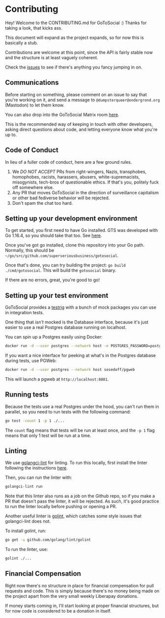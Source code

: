 # Contributing

Hey! Welcome to the CONTRIBUTING.md for GoToSocial :) Thanks for taking a look, that kicks ass.

This document will expand as the project expands, so for now this is basically a stub.

Contributions are welcome at this point, since the API is fairly stable now and the structure is at least vaguely coherent.

Check the [issues](https://github.com/superseriousbusiness/gotosocial/issues) to see if there's anything you fancy jumping in on.

## Communications

Before starting on something, please comment on an issue to say that you're working on it, and send a message to `@dumpsterqueer@ondergrond.org` (Mastodon) to let them know.

You can also drop into the GoToSocial Matrix room [here](https://matrix.to/#/!mdShFtfScQvVSmjIKX:ondergrond.org?via=ondergrond.org).

This is the recommended way of keeping in touch with other developers, asking direct questions about code, and letting everyone know what you're up to.

## Code of Conduct

In lieu of a fuller code of conduct, here are a few ground rules.

1. We *DO NOT ACCEPT* PRs from right-wingers, Nazis, transphobes, homophobes, racists, harassers, abusers, white-supremacists, misogynists, tech-bros of questionable ethics. If that's you, politely fuck off somewhere else.
2. Any PR that moves GoToSocial in the direction of surveillance capitalism or other bad fediverse behavior will be rejected.
3. Don't spam the chat too hard.

## Setting up your development environment

To get started, you first need to have Go installed. GTS was developed with Go 1.16.4, so you should take that too. See [here](https://golang.org/doc/install).

Once you've got go installed, clone this repository into your Go path. Normally, this should be `~/go/src/github.com/superseriousbusiness/gotosocial`.

Once that's done, you can try building the project: `go build ./cmd/gotosocial`. This will build the `gotosocial` binary.

If there are no errors, great, you're good to go!

## Setting up your test environment

GoToSocial provides a [testrig](https://github.com/superseriousbusiness/gotosocial/tree/main/testrig) with a bunch of mock packages you can use in integration tests.

One thing that *isn't* mocked is the Database interface, because it's just easier to use a real Postgres database running on localhost.

You can spin up a Postgres easily using Docker:

```bash
docker run -d --user postgres --network host -e POSTGRES_PASSWORD=postgres postgres
```

If you want a nice interface for peeking at what's in the Postgres database during tests, use PGWeb:

```bash
docker run -d --user postgres --network host sosedoff/pgweb
```

This will launch a pgweb at `http://localhost:8081`.

## Running tests

Because the tests use a real Postgres under the hood, you can't run them in parallel, so you need to run tests with the following command:

```bash
go test -count 1 -p 1 ./...
```

The `count` flag means that tests will be run at least once, and the `-p 1` flag means that only 1 test will be run at a time.

## Linting

We use [golangci-lint](https://golangci-lint.run/) for linting. To run this locally, first install the linter following the instructions [here](https://golangci-lint.run/usage/install/#local-installation).

Then, you can run the linter with:

```bash
golangci-lint run
```

Note that this linter also runs as a job on the Github repo, so if you make a PR that doesn't pass the linter, it will be rejected. As such, it's good practice to run the linter locally before pushing or opening a PR.

Another useful linter is [golint](https://pkg.go.dev/github.com/360EntSecGroup-Skylar/goreporter/linters/golint), which catches some style issues that golangci-lint does not.

To install golint, run:

```bash
go get -u github.com/golang/lint/golint
```

To run the linter, use:

```bash
golint ./...
```



## Financial Compensation

Right now there's no structure in place for financial compensation for pull requests and code. This is simply because there's no money being made on the project apart from the very small weekly Liberapay donations.

If money starts coming in, I'll start looking at proper financial structures, but for now code is considered to be a donation in itself.
